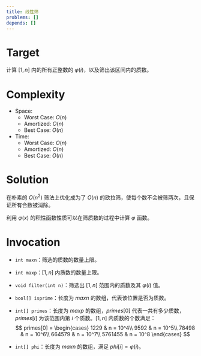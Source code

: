 ```yaml
---
title: 线性筛
problems: []
depends: []
---
```


# Target

计算 $[1, n]$ 内的所有正整数的 $\varphi(i)$，以及筛出该区间内的质数。

# Complexity

* Space:
  * Worst Case: $O(n)$
  * Amortized: $O(n)$
  * Best Case: $O(n)$
* Time:
  * Worst Case: $O(n)$
  * Amortized: $O(n)$
  * Best Case: $O(n)$

# Solution

在朴素的 $O(n^2)$ 筛法上优化成为了 $O(n)$ 的欧拉筛，使每个数不会被筛两次，且保证所有合数被消除。

利用 $\varphi(x)$ 的积性函数性质可以在筛质数的过程中计算 $\varphi$ 函数。

# Invocation

* `int maxn`：筛选的质数的数量上限。

* `int maxp`：$[1, n]$ 内质数的数量上限。

* `void filter(int n)`：筛选出 $[1, n]$ 范围内的质数及其 $\varphi(i)$ 值。

* `bool[] isprime`：长度为 $maxn$ 的数组，代表该位置是否为质数。

* `int[] primes`：长度为 $maxp$ 的数组，$primes[0]$ 代表一共有多少质数，$primes[i]$ 为该范围内第 $i$ 个质数。$[1, n]$ 内质数的个数满足：
  $$
  primes[0] = \begin{cases}
  1229 & n = 10^4\\
  9592 & n = 10^5\\
  78498 & n = 10^6\\
  664579 & n = 10^7\\
  5761455 & n = 10^8
  \end{cases}
  $$

* `int[] phi`：长度为 $maxn$ 的数组，满足 $phi[i] = \varphi(i)$。

